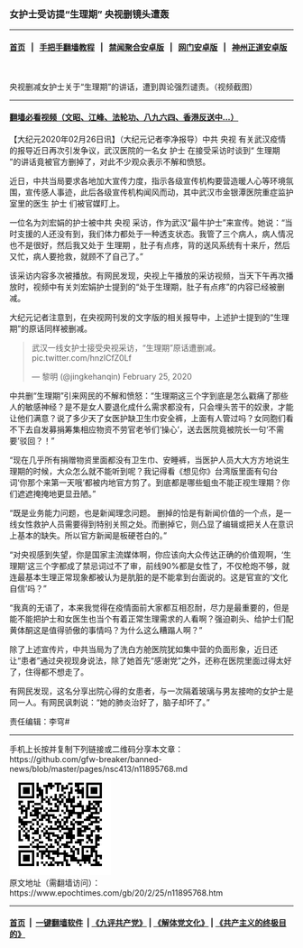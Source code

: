 ### 女护士受访提“生理期” 央视删镜头遭轰
------------------------

#### [首页](https://github.com/gfw-breaker/banned-news/blob/master/README.md) &nbsp;&nbsp;|&nbsp;&nbsp; [手把手翻墙教程](https://github.com/gfw-breaker/guides/wiki) &nbsp;&nbsp;|&nbsp;&nbsp; [禁闻聚合安卓版](https://github.com/gfw-breaker/bn-android) &nbsp;&nbsp;|&nbsp;&nbsp; [网门安卓版](https://github.com/oGate2/oGate) &nbsp;&nbsp;|&nbsp;&nbsp; [神州正道安卓版](https://github.com/SzzdOgate/update) 



<div><img alt="" class="aligncenter wp-post-image" src="https://i.epochtimes.com/assets/uploads/2020/02/5edbfa1d7abf6963c981574adb6adaf8-600x400.jpg"/>
<div class="red16 caption">
 <p>
  央视删减女护士关于“生理期”的讲话，遭到舆论强烈谴责。（视频截图）
 </p>
</div>
</div><hr/>

#### [翻墙必看视频（文昭、江峰、法轮功、八九六四、香港反送中...）](https://github.com/gfw-breaker/banned-news/blob/master/pages/link3.md)

<div><p>
 【大纪元2020年02月26日讯】（大纪元记者李净报导）中共
 <ok href="https://www.epochtimes.com/gb/tag/%E5%A4%AE%E8%A7%86.html">
  央视
 </ok>
 有关武汉疫情的报导近日再次引发争议，武汉医院的一名女
 <ok href="https://www.epochtimes.com/gb/tag/%E6%8A%A4%E5%A3%AB.html">
  护士
 </ok>
 在接受采访时谈到“
 <ok href="https://www.epochtimes.com/gb/tag/%E7%94%9F%E7%90%86%E6%9C%9F.html">
  生理期
 </ok>
 ”的讲话竟被官方删掉了，对此不少观众表示不解和愤怒。
</p>
<p>
 近日，中共当局要求各地加大宣传力度，指示各级宣传机构要营造暖人心等环境氛围，宣传感人事迹，此后各级宣传机构闻风而动，其中武汉市金银潭医院重症监护室里的医生
 <ok href="https://www.epochtimes.com/gb/tag/%E6%8A%A4%E5%A3%AB.html">
  护士
 </ok>
 们被官媒盯上。
</p>
<p>
 一位名为刘宏娟的护士被中共
 <ok href="https://www.epochtimes.com/gb/tag/%E5%A4%AE%E8%A7%86.html">
  央视
 </ok>
 采访，作为武汉“最牛护士”来宣传。她说：“当时支援的人还没有到，我们体力都处于一种透支状态。我管了三个病人，病人情况也不是很好，然后我又处于
 <ok href="https://www.epochtimes.com/gb/tag/%E7%94%9F%E7%90%86%E6%9C%9F.html">
  生理期
 </ok>
 ，肚子有点疼，背的送风系统有十来斤，然后又忙，病人要抢救，就顾不了自己了。”
</p>
<p>
 该采访内容多次被播放。有网民发现，央视上午播放的采访视频，当天下午再次播放时，视频中有关刘宏娟护士提到的“处于生理期，肚子有点疼”的内容已经被删减。
</p>
<p>
 大纪元记者注意到，在央视网刊发的文字版的相关报导中，上述护士提到的“生理期”的原话同样被删减。
</p>
<blockquote class="twitter-tweet" data-width="550">
 <p dir="ltr" lang="zh">
  武汉一线女护士接受央视采访，“生理期”原话遭删减。
  <ok href="https://t.co/hnzlCfZ0Lf">
   pic.twitter.com/hnzlCfZ0Lf
  </ok>
 </p>
 <p>
  — 黎明 (@jingkehanqin)
  <ok href="https://twitter.com/jingkehanqin/status/1232419146392100866?ref_src=twsrc%5Etfw">
   February 25, 2020
  </ok>
 </p>
</blockquote>
<p>
</p>
<p>
 中共删“生理期”引来网民的不解和愤怒：“生理期这三个字到底是怎么戳痛了那些人的敏感神经？是不是女人要退化成什么需求都没有，只会埋头苦干的奴隶，才能让他们满意？说了多少天了女医护缺卫生巾安全裤，上面有人管过吗？女同胞们看不下去自发募捐筹集相应物资不劳官老爷们‘操心’，送去医院竟被院长一句‘不需要’驳回？！”
</p>
<p>
 “现在几乎所有捐赠物资里面都没有卫生巾、安睡裤，当医护人员大大方方地说生理期的时候，大众怎么就不能听到呢？我记得看《想见你》台湾版里面有句台词‘你那个来第一天哦’都被内地官方剪了。到底都是哪些蛆虫不能正视生理期？你们遮遮掩掩地更显丑陋。”
</p>
<p>
 “既是业务能力问题，也是新闻理念问题。 删掉的恰是有新闻价值的一个点，是一线女性救护人员需要得到特别关照之处。而删掉它，则凸显了编辑或把关人在意识上基本的缺失。所以官方新闻是板硬苍白的。”
</p>
<p>
 “对央视感到失望，你是国家主流媒体啊，你应该向大众传达正确的价值观啊，‘生理期’这三个字都成了禁忌词过不了审，前线90%都是女性了，不仅枪炮不够，就连最基本生理正常现象都被认为是肮脏的是不能拿到台面说的。这是官宣的‘文化自信’吗？”
</p>
<p>
 “我真的无语了，本来我觉得在疫情面前大家都互相忍耐，尽力是最重要的，但是能不能把护士和女医生也当个有着正常生理需求的人看啊？强迫剃头、给护士们配黄体酮这是值得骄傲的事情吗？为什么这么糟蹋人啊？”
</p>
<p>
 除了上述宣传片，中共当局为了洗白方舱医院犹如集中营的负面形象，近日还让“患者”通过央视现身说法，除了她首先“感谢党”之外，还称在医院里面过得太好了，住得都不想走了。
</p>
<p>
 有网民发现，这名分享出院心得的女患者，与一次隔着玻璃与男友接吻的女护士是同一人。有网民讽刺说：“她的肺炎治好了，脑子却坏了。”
</p>
<p>
 责任编辑：李穹#
</p>
</div>
<hr/>
手机上长按并复制下列链接或二维码分享本文章：<br/>
https://github.com/gfw-breaker/banned-news/blob/master/pages/nsc413/n11895768.md <br/>
<a href='https://github.com/gfw-breaker/banned-news/blob/master/pages/nsc413/n11895768.md'><img src='https://github.com/gfw-breaker/banned-news/blob/master/pages/nsc413/n11895768.md.png'/></a> <br/>
原文地址（需翻墙访问）：https://www.epochtimes.com/gb/20/2/25/n11895768.htm


------------------------
#### [首页](https://github.com/gfw-breaker/banned-news/blob/master/README.md) &nbsp;|&nbsp; [一键翻墙软件](https://github.com/gfw-breaker/nogfw/blob/master/README.md) &nbsp;| [《九评共产党》](https://github.com/gfw-breaker/9ping.md/blob/master/README.md#九评之一评共产党是什么) | [《解体党文化》](https://github.com/gfw-breaker/jtdwh.md/blob/master/README.md) | [《共产主义的终极目的》](https://github.com/gfw-breaker/gczydzjmd.md/blob/master/README.md)


<img src='http://gfw-breaker.win/banned-news/pages/nsc413/n11895768.md' width='0px' height='0px'/>
